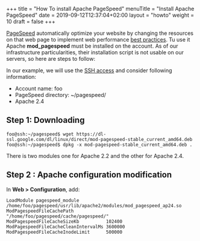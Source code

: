 +++
title = "How To install Apache PageSpeed"
menuTitle = "Install Apache PageSpeed"
date = 2019-09-12T12:37:04+02:00
layout = "howto"
weight = 10
draft = false
+++

[PageSpeed](https://www.modpagespeed.com/) automatically optimize your website by changing the resources on that web page to implement web performance [best practices](https://developers.google.com/speed/docs/best-practices/rules_intro). Tu use it Apache **mod_pagespeed** must be installed on the account. As of our infrastructure particularities, their installation script is not usable on our servers, so here are steps to follow:

In our example, we will use the [SSH access]() and consider following information:

- Account name: foo
- PageSpeed directory: ~/pagespeed/
- Apache 2.4

## Step 1: Downloading

```
foo@ssh:~/pagespeed$ wget https://dl-ssl.google.com/dl/linux/direct/mod-pagespeed-stable_current_amd64.deb
foo@ssh:~/pagespeed$ dpkg -x mod-pagespeed-stable_current_amd64.deb .
```
There is two modules one for Apache 2.2 and the other for Apache 2.4.

## Step 2 : Apache configuration modification

In **Web > Configuration**, add:

```
LoadModule pagespeed_module /home/foo/pagespeed/usr/lib/apache2/modules/mod_pagespeed_ap24.so
ModPagespeedFileCachePath            "/home/foo/pagespeed/cache/pagespeed/"
ModPagespeedFileCacheSizeKb          102400
ModPagespeedFileCacheCleanIntervalMs 3600000
ModPagespeedFileCacheInodeLimit      500000
```

